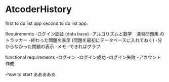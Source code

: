# AtcoderHistory
first to do list app
second to do list app.

Requirements
-ログイン認証 (data base)
-アルゴリズムと数学　演習問題集 のトラッカー
    -終わった問題を表示 (問題を最初にデータベースに入れておく)
    -分からなかった問題の表示
    -メモ
    -できればグラフ

functional requirements
-ログイン
    -ログイン成功
    -ログイン失敗
    -アカウント作成

-how to start
あああああ
